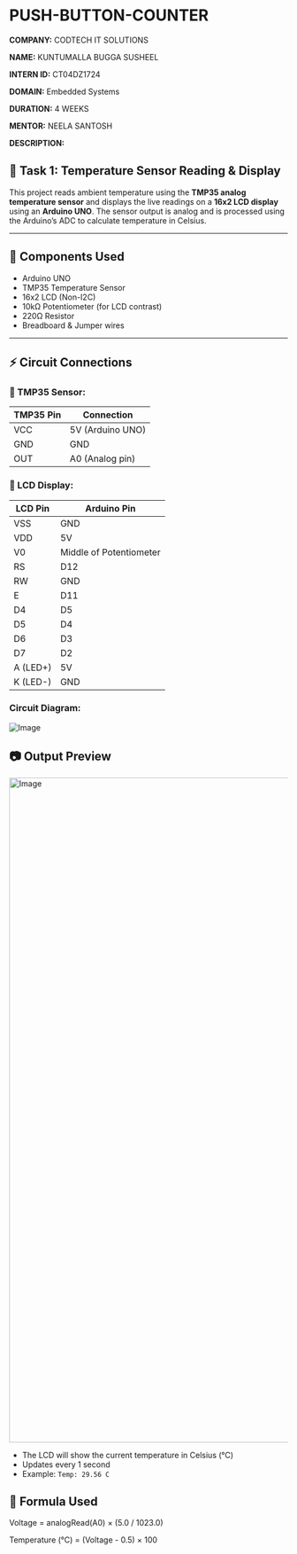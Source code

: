 # PUSH-BUTTON-COUNTER

**COMPANY:** CODTECH IT SOLUTIONS

**NAME:** KUNTUMALLA BUGGA SUSHEEL

**INTERN ID:** CT04DZ1724 

**DOMAIN:** Embedded Systems

**DURATION:** 4 WEEKS  

**MENTOR:** NEELA SANTOSH  

**DESCRIPTION:**


## 📌 Task 1: Temperature Sensor Reading & Display

This project reads ambient temperature using the **TMP35 analog temperature sensor** and displays the live readings on a **16x2 LCD display** using an **Arduino UNO**. The sensor output is analog and is processed using the Arduino’s ADC to calculate temperature in Celsius.

---

## 🔧 Components Used

- Arduino UNO  
- TMP35 Temperature Sensor  
- 16x2 LCD (Non-I2C)  
- 10kΩ Potentiometer (for LCD contrast)
- 220Ω Resistor
- Breadboard & Jumper wires  

---

## ⚡ Circuit Connections

### 🔹 TMP35 Sensor:
| TMP35 Pin | Connection      |
|-----------|-----------------|
| VCC       | 5V (Arduino UNO)|
| GND       | GND             |
| OUT       | A0 (Analog pin) |

### 🔹 LCD Display:
| LCD Pin | Arduino Pin       |
|---------|-------------------|
| VSS     | GND               |
| VDD     | 5V                |
| V0      | Middle of Potentiometer |
| RS      | D12               |
| RW      | GND               |
| E       | D11               |
| D4      | D5                |
| D5      | D4                |
| D6      | D3                |
| D7      | D2                |
| A (LED+) | 5V               |
| K (LED-) | GND              |

### Circuit Diagram:

![Image](https://github.com/user-attachments/assets/9eba52da-459c-4714-86b4-44c1eb2432f4)



## 📷 Output Preview

<img width="1920" height="1200" alt="Image" src="https://github.com/user-attachments/assets/c9c26283-26ad-47a5-972a-7aef46f15a9f" />


- The LCD will show the current temperature in Celsius (°C)
- Updates every 1 second
- Example: `Temp: 29.56 C`






## 📌 Formula Used

Voltage = analogRead(A0) × (5.0 / 1023.0)

Temperature (°C) = (Voltage - 0.5) × 100
